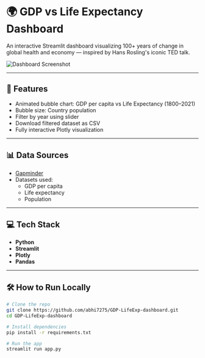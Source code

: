 # 🌍 GDP vs Life Expectancy Dashboard

An interactive Streamlit dashboard visualizing 100+ years of change in global health and economy — inspired by Hans Rosling's iconic TED talk.

![Dashboard Screenshot](https://your-screenshot-link-if-any.com)

---

## 🚀 Features

- Animated bubble chart: GDP per capita vs Life Expectancy (1800–2021)
- Bubble size: Country population
- Filter by year using slider
- Download filtered dataset as CSV
- Fully interactive Plotly visualization

---

## 📊 Data Sources

- [Gapminder](https://www.gapminder.org/data/)
- Datasets used:
  - GDP per capita
  - Life expectancy
  - Population

---

## 💻 Tech Stack

- **Python**
- **Streamlit**
- **Plotly**
- **Pandas**

---

## 🛠️ How to Run Locally

```bash
# Clone the repo
git clone https://github.com/abhi7275/GDP-LifeExp-dashboard.git
cd GDP-LifeExp-dashboard

# Install dependencies
pip install -r requirements.txt

# Run the app
streamlit run app.py
